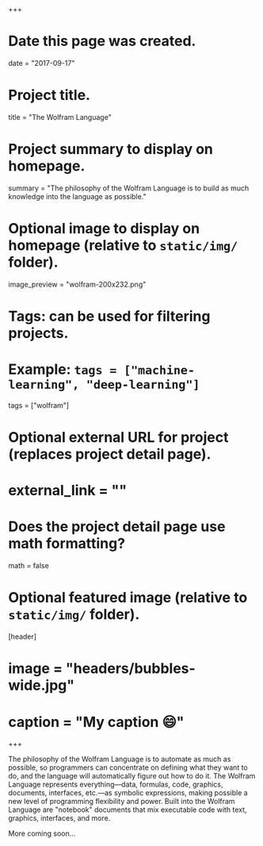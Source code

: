 +++
# Date this page was created.
date = "2017-09-17"

# Project title.
title = "The Wolfram Language"

# Project summary to display on homepage.
summary = "The philosophy of the Wolfram Language is to build as much knowledge into the language as possible."

# Optional image to display on homepage (relative to `static/img/` folder).
image_preview = "wolfram-200x232.png"

# Tags: can be used for filtering projects.
# Example: `tags = ["machine-learning", "deep-learning"]`
tags = ["wolfram"]

# Optional external URL for project (replaces project detail page).
# external_link = ""

# Does the project detail page use math formatting?
math = false

# Optional featured image (relative to `static/img/` folder).
[header]
# image = "headers/bubbles-wide.jpg"
# caption = "My caption :smile:"

+++

The philosophy of the Wolfram Language is to automate as much as possible, so programmers can concentrate on defining what they want to do, and the language will automatically figure out how to do it. The Wolfram Language represents everything—data, formulas, code, graphics, documents, interfaces, etc.—as symbolic expressions, making possible a new level of programming flexibility and power. Built into the Wolfram Language are "notebook" documents that mix executable code with text, graphics, interfaces, and more. 

More coming soon...